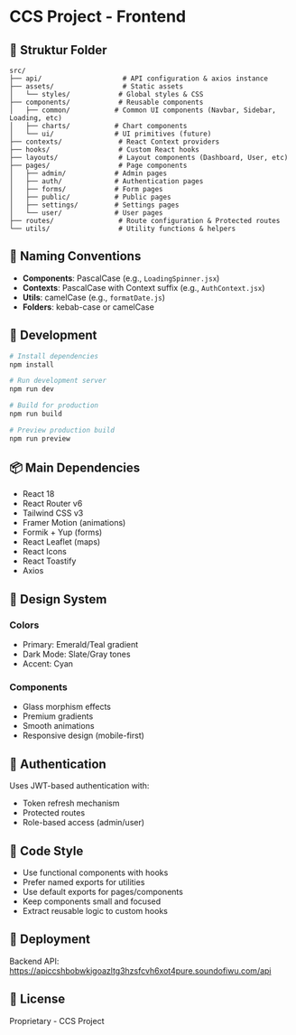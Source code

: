 # CCS Project - Frontend

## 📁 Struktur Folder

```
src/
├── api/                    # API configuration & axios instance
├── assets/                 # Static assets
│   └── styles/            # Global styles & CSS
├── components/            # Reusable components
│   ├── common/           # Common UI components (Navbar, Sidebar, Loading, etc)
│   ├── charts/           # Chart components
│   └── ui/               # UI primitives (future)
├── contexts/              # React Context providers
├── hooks/                 # Custom React hooks
├── layouts/               # Layout components (Dashboard, User, etc)
├── pages/                 # Page components
│   ├── admin/            # Admin pages
│   ├── auth/             # Authentication pages
│   ├── forms/            # Form pages
│   ├── public/           # Public pages
│   ├── settings/         # Settings pages
│   └── user/             # User pages
├── routes/                # Route configuration & Protected routes
└── utils/                 # Utility functions & helpers
```

## 🎯 Naming Conventions

- **Components**: PascalCase (e.g., `LoadingSpinner.jsx`)
- **Contexts**: PascalCase with Context suffix (e.g., `AuthContext.jsx`)
- **Utils**: camelCase (e.g., `formatDate.js`)
- **Folders**: kebab-case or camelCase

## 🔧 Development

```bash
# Install dependencies
npm install

# Run development server
npm run dev

# Build for production
npm run build

# Preview production build
npm run preview
```

## 📦 Main Dependencies

- React 18
- React Router v6
- Tailwind CSS v3
- Framer Motion (animations)
- Formik + Yup (forms)
- React Leaflet (maps)
- React Icons
- React Toastify
- Axios

## 🎨 Design System

### Colors
- Primary: Emerald/Teal gradient
- Dark Mode: Slate/Gray tones
- Accent: Cyan

### Components
- Glass morphism effects
- Premium gradients
- Smooth animations
- Responsive design (mobile-first)

## 🔐 Authentication

Uses JWT-based authentication with:
- Token refresh mechanism
- Protected routes
- Role-based access (admin/user)

## 📝 Code Style

- Use functional components with hooks
- Prefer named exports for utilities
- Use default exports for pages/components
- Keep components small and focused
- Extract reusable logic to custom hooks

## 🚀 Deployment

Backend API: https://apiccshbobwkigoazltg3hzsfcvh6xot4pure.soundofiwu.com/api

## 📄 License

Proprietary - CCS Project
